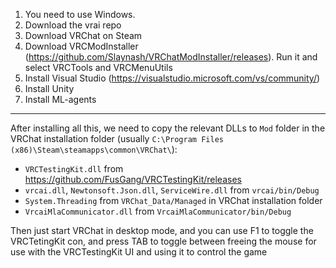 
1. You need to use Windows.
2. Download the vrai repo
3. Download VRChat on Steam
4. Download VRCModInstaller (https://github.com/Slaynash/VRChatModInstaller/releases). Run it and select VRCTools and VRCMenuUtils
5. Install Visual Studio (https://visualstudio.microsoft.com/vs/community/)
6. Install Unity
7. Install ML-agents

----------

After installing all this, we need to copy the relevant DLLs to `Mod` folder in the VRChat installation folder (usually `C:\Program Files (x86)\Steam\steamapps\common\VRChat\`):

* `VRCTestingKit.dll` from https://github.com/FusGang/VRCTestingKit/releases
* `vrcai.dll`, `Newtonsoft.Json.dll`, `ServiceWire.dll` from `vrcai/bin/Debug`
* `System.Threading` from `VRChat_Data/Managed` in VRChat installation folder
* `VrcaiMlaCommunicator.dll` from `VrcaiMlaCommunicator/bin/Debug`

Then just start VRChat in desktop mode, and you can use F1 to toggle the VRCTetingKit con, and press TAB to toggle between freeing the mouse for use with the VRCTestingKit UI and using it to control the game
